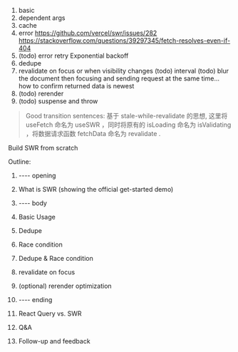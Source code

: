 1.  basic
2.  dependent args
3.  cache
4.  error
    https://github.com/vercel/swr/issues/282
    https://stackoverflow.com/questions/39297345/fetch-resolves-even-if-404
5.  (todo) error retry
    Exponential backoff
6.  dedupe
7.  revalidate on focus or when visibility changes
    (todo) interval
    (todo) blur the document then focusing and sending request at the same time... how to confirm returned data is newest
8.  (todo) rerender
9.  (todo) suspense and throw

> Good transition sentences:
> 基于 stale-while-revalidate 的思想, 这里将 useFetch 命名为 useSWR ，同时将原有的 isLoading 命名为 isValidating ，将数据请求函数 fetchData 命名为 revalidate .

Build SWR from scratch

Outline:

1. ---- opening
2. What is SWR (showing the official get-started demo)

3. ---- body
4. Basic Usage
5. Dedupe
6. Race condition
7. Dedupe & Race condition
8. revalidate on focus
9. (optional) rerender optimization

10. ---- ending
11. React Query vs. SWR
12. Q&A
13. Follow-up and feedback
